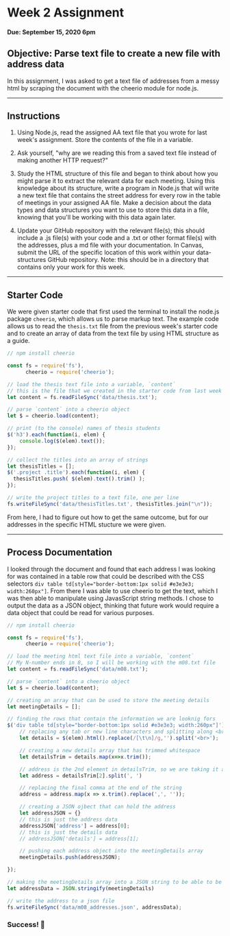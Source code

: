# Week 2 Assignment
#### Due: September 15, 2020 6pm

## Objective: Parse text file to create a new file with address data

In this assignment, I was asked to get a text file of addresses from a messy html by scraping the document with the cheerio module for node.js.

------

## Instructions

1. Using Node.js, read the assigned AA text file that you wrote for last week's assignment. Store the contents of the file in a variable.

2. Ask yourself, "why are we reading this from a saved text file instead of making another HTTP request?"

3. Study the HTML structure of this file and began to think about how you might parse it to extract the relevant data for each meeting. Using this knowledge about its structure, write a program in Node.js that will write a new text file that contains the street address for every row in the table of meetings in your assigned AA file. Make a decision about the data types and data structures you want to use to store this data in a file, knowing that you'll be working with this data again later.

4. Update your GitHub repository with the relevant file(s); this should include a .js file(s) with your code and a .txt or other format file(s) with the addresses, plus a md file with your documentation. In Canvas, submit the URL of the specific location of this work within your data-structures GitHub repository. Note: this should be in a directory that contains only your work for this week.

------

## Starter Code
We were given starter code that first used the terminal to install the node.js package `cheerio`, which allows us to parse markup text. The example code allows us to read the `thesis.txt` file from the previous week's starter code and to create an array of data from the text file by using HTML structure as a guide.

``` javascript
// npm install cheerio

const fs = require('fs'),
      cheerio = require('cheerio');

// load the thesis text file into a variable, `content`
// this is the file that we created in the starter code from last week
let content = fs.readFileSync('data/thesis.txt');

// parse `content` into a cheerio object
let $ = cheerio.load(content);

// print (to the console) names of thesis students
$('h3').each(function(i, elem) {
    console.log($(elem).text());
});

// collect the titles into an array of strings
let thesisTitles = [];
$('.project .title').each(function(i, elem) {
  thesisTitles.push( $(elem).text().trim() );
});

// write the project titles to a text file, one per line
fs.writeFileSync('data/thesisTitles.txt', thesisTitles.join("\n"));
```
From here, I had to figure out how to get the same outcome, but for our addresses in the specific HTML stucture we were given.

------

## Process Documentation

I looked through the document and found that each address I was looking for was contained in a table row that could be described with the CSS selectors `div table td[style="border-bottom:1px solid #e3e3e3; width:260px"]`. From there I was able to use cheerio to get the text, which I was then able to manipulate using JavasScript string methods. I chose to output the data as a JSON object, thinking that future work would require a data object that could be read for various purposes. 

``` javascript
// npm install cheerio

const fs = require('fs'),
      cheerio = require('cheerio');

// load the meeting html text file into a variable, `content`
// My N-number ends in 8, so I will be working with the m08.txt file
let content = fs.readFileSync('data/m08.txt');

// parse `content` into a cheerio object
let $ = cheerio.load(content);

// creating an array that can be used to store the meeting details
let meetingDetails = [];

// finding the rows that contain the information we are looknig fors
$('div table td[style="border-bottom:1px solid #e3e3e3; width:260px"]').each(function(i, elem) {
    // replacing any tab or new line characters and splitting along <br>
    let details = $(elem).html().replace(/[\t\n]/g,'').split('<br>');

    // creating a new details array that has trimmed whitespace
    let detailsTrim = details.map(x=>x.trim());

    // address is the 2nd element in detailsTrim, so we are taking it and then splitting along the character ', ' in order to break the address from the extra instructions
    let address = detailsTrim[2].split(', ')

    // replacing the final comma at the end of the string
    address = address.map(x => x.trim().replace(',', ''));

    // creating a JSON ojbect that can hold the address
    let addressJSON = {}
    // this is just the address data
    addressJSON['address'] = address[0];
    // this is just the details data
    // addressJSON['details'] = address[1];

    // pushing each address object into the meetingDetails array
    meetingDetails.push(addressJSON);

});

// making the meetingDetails array into a JSON string to be able to be written to the file
let addressData = JSON.stringify(meetingDetails)

// write the address to a json file
fs.writeFileSync('data/m08_addresses.json', addressData);
```

### Success! 👾
